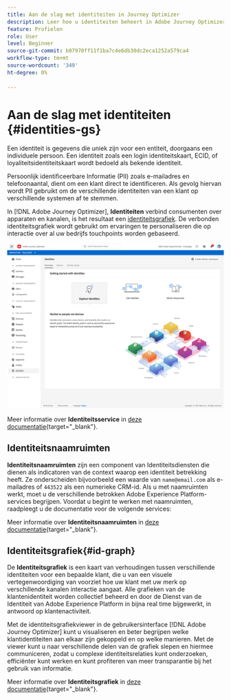 ```yaml
---
title: Aan de slag met identiteiten in Journey Optimizer
description: Leer hoe u identiteiten beheert in Adobe Journey Optimizer
feature: Profielen
role: User
level: Beginner
source-git-commit: b07970ff11f1ba7c4e6db30dc2eca1252a579ca4
workflow-type: tm+mt
source-wordcount: '349'
ht-degree: 0%

---
```


# Aan de slag met identiteiten {#identities-gs}

Een identiteit is gegevens die uniek zijn voor een entiteit, doorgaans een individuele persoon. Een identiteit zoals een login identiteitskaart, ECID, of loyaliteitsidentiteitskaart wordt bedoeld als bekende identiteit.

Persoonlijk identificeerbare Informatie (PII) zoals e-mailadres en telefoonaantal, dient om een klant direct te identificeren. Als gevolg hiervan wordt PII gebruikt om de verschillende identiteiten van een klant op verschillende systemen af te stemmen.

In [!DNL Adobe Journey Optimizer], **Identiteiten** verbind consumenten over apparaten en kanalen, is het resultaat een [identiteitsgrafiek](#id-graph). De verbonden identiteitsgrafiek wordt gebruikt om ervaringen te personaliseren die op interactie over al uw bedrijfs touchpoints worden gebaseerd.

![](assets/identities-home.png)

Meer informatie over **Identiteitsservice** in [deze documentatie](https://experienceleague.adobe.com/docs/experience-platform/identity/home.html){target=&quot;_blank&quot;}.

## Identiteitsnaamruimten

**Identiteitsnaamruimten** zijn een component van Identiteitsdiensten die dienen als indicatoren van de context waarop een identiteit betrekking heeft. Ze onderscheiden bijvoorbeeld een waarde van `name@email.com` als e-mailadres of `443522` als een numerieke CRM-id. Als u met naamruimten werkt, moet u de verschillende betrokken Adobe Experience Platform-services begrijpen. Voordat u begint te werken met naamruimten, raadpleegt u de documentatie voor de volgende services:

Meer informatie over **Identiteitsnaamruimten** in [deze documentatie](https://experienceleague.adobe.com/docs/experience-platform/identity/namespaces.html){target=&quot;_blank&quot;}.

## Identiteitsgrafiek{#id-graph}

De **Identiteitsgrafiek** is een kaart van verhoudingen tussen verschillende identiteiten voor een bepaalde klant, die u van een visuele vertegenwoordiging van voorziet hoe uw klant met uw merk op verschillende kanalen interactie aangaat. Alle grafieken van de klantenidentiteit worden collectief beheerd en door de Dienst van de Identiteit van Adobe Experience Platform in bijna real time bijgewerkt, in antwoord op klantenactiviteit.

Met de identiteitsgrafiekviewer in de gebruikersinterface [!DNL Adobe Journey Optimizer] kunt u visualiseren en beter begrijpen welke klantidentiteiten aan elkaar zijn gekoppeld en op welke manieren. Met de viewer kunt u naar verschillende delen van de grafiek slepen en hiermee communiceren, zodat u complexe identiteitsrelaties kunt onderzoeken, efficiënter kunt werken en kunt profiteren van meer transparantie bij het gebruik van informatie.

Meer informatie over **Identiteitsgrafiek** in [deze documentatie](https://experienceleague.adobe.com/docs/experience-platform/identity/ui/identity-graph-viewer.html){target=&quot;_blank&quot;}.

